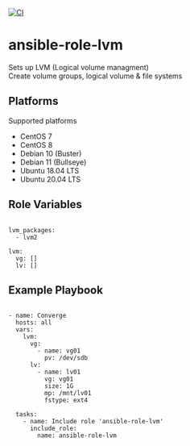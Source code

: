 [![CI](https://github.com/de-it-krachten/ansible-role-lvm/workflows/CI/badge.svg?event=push)](https://github.com/de-it-krachten/ansible-role-lvm/actions?query=workflow%3ACI)


# ansible-role-lvm

Sets up LVM (Logical volume managment)<br>
Create volume groups, logical volume & file systems


Platforms
--------------

Supported platforms

- CentOS 7
- CentOS 8
- Debian 10 (Buster)
- Debian 11 (Bullseye)
- Ubuntu 18.04 LTS
- Ubuntu 20.04 LTS



Role Variables
--------------
<pre><code>
lvm_packages:
  - lvm2

lvm:
  vg: []
  lv: []
</pre></code>


Example Playbook
----------------

<pre><code>
- name: Converge
  hosts: all
  vars:
    lvm:
      vg:
        - name: vg01
          pv: /dev/sdb
      lv:
        - name: lv01
          vg: vg01
          size: 1G
          mp: /mnt/lv01
          fstype: ext4

  tasks:
    - name: Include role 'ansible-role-lvm'
      include_role:
        name: ansible-role-lvm
</pre></code>
